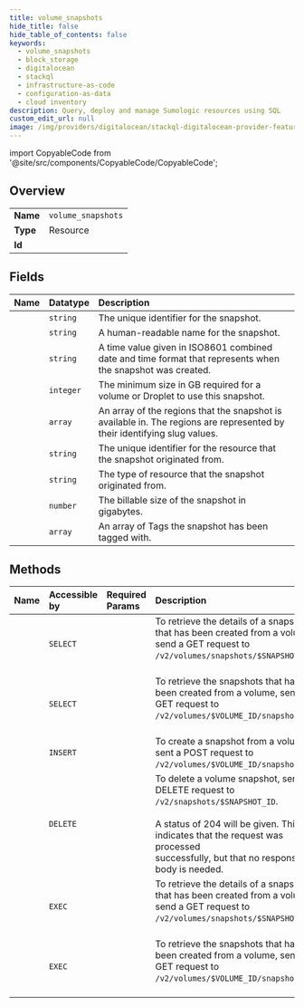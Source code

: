 ```yaml
---
title: volume_snapshots
hide_title: false
hide_table_of_contents: false
keywords:
  - volume_snapshots
  - block_storage
  - digitalocean    
  - stackql
  - infrastructure-as-code
  - configuration-as-data
  - cloud inventory
description: Query, deploy and manage Sumologic resources using SQL
custom_edit_url: null
image: /img/providers/digitalocean/stackql-digitalocean-provider-featured-image.png
---
```


import CopyableCode from '@site/src/components/CopyableCode/CopyableCode';




## Overview
<table><tbody>
<tr><td><b>Name</b></td><td><code>volume_snapshots</code></td></tr>
<tr><td><b>Type</b></td><td>Resource</td></tr>
<tr><td><b>Id</b></td><td><CopyableCode code="digitalocean.block_storage.volume_snapshots" /></td></tr>
</tbody></table>

## Fields
| Name | Datatype | Description |
|:-----|:---------|:------------|
| <CopyableCode code="id" /> | `string` | The unique identifier for the snapshot. |
| <CopyableCode code="name" /> | `string` | A human-readable name for the snapshot. |
| <CopyableCode code="created_at" /> | `string` | A time value given in ISO8601 combined date and time format that represents when the snapshot was created. |
| <CopyableCode code="min_disk_size" /> | `integer` | The minimum size in GB required for a volume or Droplet to use this snapshot. |
| <CopyableCode code="regions" /> | `array` | An array of the regions that the snapshot is available in. The regions are represented by their identifying slug values. |
| <CopyableCode code="resource_id" /> | `string` | The unique identifier for the resource that the snapshot originated from. |
| <CopyableCode code="resource_type" /> | `string` | The type of resource that the snapshot originated from. |
| <CopyableCode code="size_gigabytes" /> | `number` | The billable size of the snapshot in gigabytes. |
| <CopyableCode code="tags" /> | `array` | An array of Tags the snapshot has been tagged with. |
## Methods
| Name | Accessible by | Required Params | Description |
|:-----|:--------------|:----------------|:------------|
| <CopyableCode code="volumeSnapshots_get_byId" /> | `SELECT` | <CopyableCode code="snapshot_id" /> | To retrieve the details of a snapshot that has been created from a volume, send a GET request to `/v2/volumes/snapshots/$SNAPSHOT_ID`.<br /><br /> |
| <CopyableCode code="volumeSnapshots_list" /> | `SELECT` | <CopyableCode code="volume_id" /> | To retrieve the snapshots that have been created from a volume, send a GET request to `/v2/volumes/$VOLUME_ID/snapshots`.<br /><br /> |
| <CopyableCode code="volumeSnapshots_create" /> | `INSERT` | <CopyableCode code="volume_id, data__name" /> | To create a snapshot from a volume, sent a POST request to `/v2/volumes/$VOLUME_ID/snapshots`. |
| <CopyableCode code="volumeSnapshots_delete_byId" /> | `DELETE` | <CopyableCode code="snapshot_id" /> | To delete a volume snapshot, send a DELETE request to<br />`/v2/snapshots/$SNAPSHOT_ID`.<br /><br />A status of 204 will be given. This indicates that the request was processed<br />successfully, but that no response body is needed.<br /> |
| <CopyableCode code="_volumeSnapshots_get_byId" /> | `EXEC` | <CopyableCode code="snapshot_id" /> | To retrieve the details of a snapshot that has been created from a volume, send a GET request to `/v2/volumes/snapshots/$SNAPSHOT_ID`.<br /><br /> |
| <CopyableCode code="_volumeSnapshots_list" /> | `EXEC` | <CopyableCode code="volume_id" /> | To retrieve the snapshots that have been created from a volume, send a GET request to `/v2/volumes/$VOLUME_ID/snapshots`.<br /><br /> |
